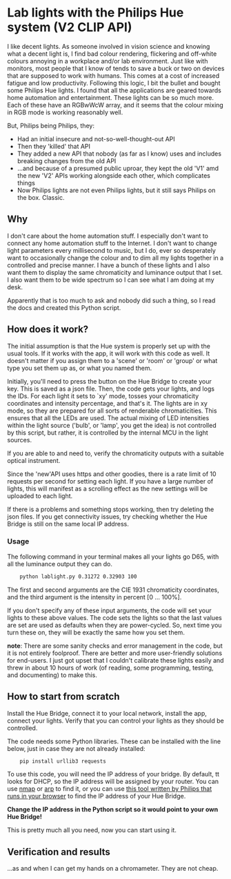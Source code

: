# Lab lights with the Philips Hue system (V2 CLIP API)

I like decent lights. As someone involved in vision science and knowing what a decent light is, I find bad colour rendering, flickering and off-white colours annoying in a workplace and/or lab environment. Just like with monitors, most people that I know of tends to save a buck or two on devices that are supposed to work with humans. This comes at a cost of increased fatigue and low productivity. Following this logic, I bit the bullet and bought some Philips Hue lights. I found that all the applications are geared towards home automation and entertainment. These lights can be so much more. Each of these have an RGBwWcW array, and it seems that the colour mixing in RGB mode is working reasonably well.

But, Philips being Philips, they:

* Had an initial insecure and not-so-well-thought-out API
* Then they 'killed' that API
* They added a new API that nobody (as far as I know) uses and includes breaking changes from the old API
* ...and because of a presumed public uproar, they kept the old 'V1' amd the new 'V2' APIs working alongside each other, which complicates things
* Now Philips lights are not even Philips lights, but it still says Philips on the box. Classic.

## Why

 I don't care about the home automation stuff. I especially don't want to connect any home automation stuff to the Internet. I don't want to change light parameters every millisecond to music, but I do, ever so desperately want to occasionally change the colour and to dim all my lights together in a controlled and precise manner. I have a bunch of these lights and I also want them to display the same chromaticity and luminance output that I set. I also want them to be wide spectrum so I can see what I am doing at my desk.

 Apparently that is too much to ask and nobody did such a thing, so I read the docs and created this Python script.

## How does it work?

 The initial assumption is that the Hue system is properly set up with the usual tools. If it works with the app, it will work with this code as well. It doesn't matter if you assign them to a 'scene' or 'room' or 'group' or what type you set them up as, or what you named them.

Initially, you'll need to press the button on the Hue Bridge to create your key. This is saved as a json file. Then, the code gets your lights, and logs the IDs. For each light it sets to `xy' mode, tosses your chromaticity coordinates and intensity percentage, and that's it. The lights are in xy mode, so they are prepared for all sorts of renderable chromaticities. This ensures that all the LEDs are used. The actual mixing of LED intensities within the light source ('bulb', or 'lamp', you get the idea) is not controlled by this script, but rather, it is controlled by the internal MCU in the light sources.

 If you are able to and need to, verify the chromaticity outputs with a suitable optical instrument.

 Since the 'new'API uses https and other goodies, there is a rate limit of 10 requests per second for setting each light. If you have a large number of lights, this will manifest as a scrolling effect as the new settings will be uploaded to each light.

 If there is a problems and something stops working, then try deleting the json files. If you get connectivity issues, try checking whether the Hue Bridge is still on the same local IP address.

### Usage

 The following command in your terminal makes all your lights go D65, with all the luminance output they can do.

```sh
    python lablight.py 0.31272 0.32903 100
```

The first and second arguments are the CIE 1931 chromaticity coordinates, and the third argument is the intensity in percent [0 ... 100%].

If you don't specify any of these input arguments, the code will set your lights to these above values. The code sets the lights so that the last values are set are used as defaults when they are power-cycled. So, next time you turn these on, they will be exactly the same how you set them.

**note**: There are some sanity checks and error management in the code, but it is not entirely foolproof. There are better and more user-friendly solutions for end-users. I just got upset that I couldn't calibrate these lights easily and threw in about 10 hours of work (of reading, some programming, testing, and documenting) to make this.

## How to start from scratch

 Install the Hue Bridge, connect it to your local network, install the app, connect your lights. Verify that you can control your lights as they should be controlled.

 The code needs some Python libraries. These can be installed with the line below, just in case they are not already installed:

```sh
    pip install urllib3 requests
```

 To use this code, you will need the IP address of your bridge. By default, tt looks for DHCP, so the IP address will be assigned by your router. You can use [nmap](https://nmap.org/download.html) or [arp](https://en.wikipedia.org/wiki/Address_Resolution_Protocol) to find it, or you can use [this tool written by Philips that runs in your browser](https://discovery.meethue.com/) to find the IP address of your Hue Bridge.

 **Change the IP address in the Python script so it would point to your own Hue Bridge!**

 This is pretty much all you need, now you can start using it.

## Verification and results

...as and when I can get my hands on a chromameter. They are not cheap.